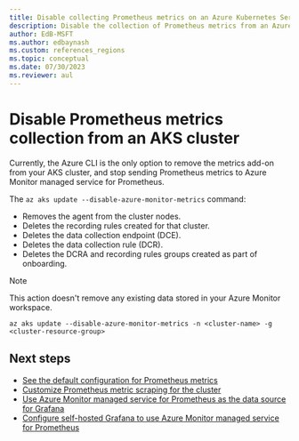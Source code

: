 ```yaml
---
title: Disable collecting Prometheus metrics on an Azure Kubernetes Service cluster
description: Disable the collection of Prometheus metrics from an Azure Kubernetes Service cluster and remove the agent from the cluster nodes.
author: EdB-MSFT
ms.author: edbaynash
ms.custom: references_regions
ms.topic: conceptual
ms.date: 07/30/2023
ms.reviewer: aul
---
```


# Disable Prometheus metrics collection from an AKS cluster

Currently, the Azure CLI is the only option to remove the metrics add-on from your AKS cluster, and stop sending Prometheus metrics to Azure Monitor managed service for Prometheus.  

The `az aks update --disable-azure-monitor-metrics` command:

+ Removes the agent from the cluster nodes. 
+ Deletes the recording rules created for that cluster.  
+ Deletes the data collection endpoint (DCE).  
+ Deletes the data collection rule (DCR).
+ Deletes the DCRA and recording rules groups created as part of onboarding.

> [!NOTE]
> This action doesn't remove any existing data stored in your Azure Monitor workspace.

```azurecli
az aks update --disable-azure-monitor-metrics -n <cluster-name> -g <cluster-resource-group>
```

## Next steps

- [See the default configuration for Prometheus metrics](./prometheus-metrics-scrape-default.md)
- [Customize Prometheus metric scraping for the cluster](./prometheus-metrics-scrape-configuration.md)
- [Use Azure Monitor managed service for Prometheus as the data source for Grafana](../essentials/prometheus-grafana.md)
- [Configure self-hosted Grafana to use Azure Monitor managed service for Prometheus](../essentials/prometheus-self-managed-grafana-azure-active-directory.md)
